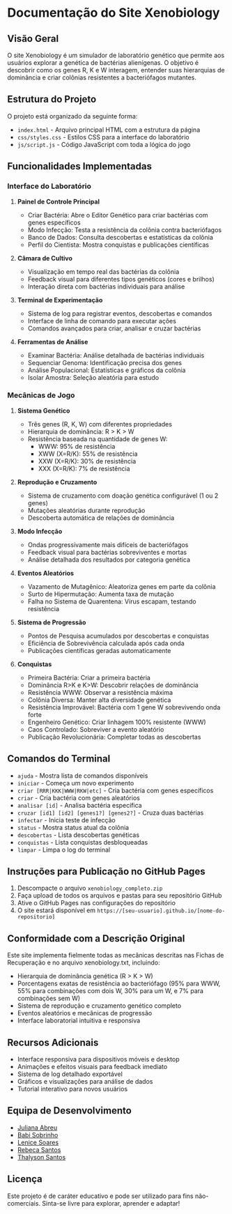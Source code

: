 # Documentação do Site Xenobiology

## Visão Geral

O site Xenobiology é um simulador de laboratório genético que permite aos usuários explorar a genética de bactérias alienígenas. O objetivo é descobrir como os genes R, K e W interagem, entender suas hierarquias de dominância e criar colônias resistentes a bacteriófagos mutantes.

## Estrutura do Projeto

O projeto está organizado da seguinte forma:

- `index.html` - Arquivo principal HTML com a estrutura da página
- `css/styles.css` - Estilos CSS para a interface do laboratório
- `js/script.js` - Código JavaScript com toda a lógica do jogo

## Funcionalidades Implementadas

### Interface do Laboratório

1. **Painel de Controle Principal**
   - Criar Bactéria: Abre o Editor Genético para criar bactérias com genes específicos
   - Modo Infecção: Testa a resistência da colônia contra bacteriófagos
   - Banco de Dados: Consulta descobertas e estatísticas da colônia
   - Perfil do Cientista: Mostra conquistas e publicações científicas

2. **Câmara de Cultivo**
   - Visualização em tempo real das bactérias da colônia
   - Feedback visual para diferentes tipos genéticos (cores e brilhos)
   - Interação direta com bactérias individuais para análise

3. **Terminal de Experimentação**
   - Sistema de log para registrar eventos, descobertas e comandos
   - Interface de linha de comando para executar ações
   - Comandos avançados para criar, analisar e cruzar bactérias

4. **Ferramentas de Análise**
   - Examinar Bactéria: Análise detalhada de bactérias individuais
   - Sequenciar Genoma: Identificação precisa dos genes
   - Análise Populacional: Estatísticas e gráficos da colônia
   - Isolar Amostra: Seleção aleatória para estudo

### Mecânicas de Jogo

1. **Sistema Genético**
   - Três genes (R, K, W) com diferentes propriedades
   - Hierarquia de dominância: R > K > W
   - Resistência baseada na quantidade de genes W:
     - WWW: 95% de resistência
     - XWW (X=R/K): 55% de resistência
     - XXW (X=R/K): 30% de resistência
     - XXX (X=R/K): 7% de resistência

2. **Reprodução e Cruzamento**
   - Sistema de cruzamento com doação genética configurável (1 ou 2 genes)
   - Mutações aleatórias durante reprodução
   - Descoberta automática de relações de dominância

3. **Modo Infecção**
   - Ondas progressivamente mais difíceis de bacteriófagos
   - Feedback visual para bactérias sobreviventes e mortas
   - Análise detalhada dos resultados por categoria genética

4. **Eventos Aleatórios**
   - Vazamento de Mutagênico: Aleatoriza genes em parte da colônia
   - Surto de Hipermutação: Aumenta taxa de mutação
   - Falha no Sistema de Quarentena: Vírus escapam, testando resistência

5. **Sistema de Progressão**
   - Pontos de Pesquisa acumulados por descobertas e conquistas
   - Eficiência de Sobrevivência calculada após cada onda
   - Publicações científicas geradas automaticamente

6. **Conquistas**
   - Primeira Bactéria: Criar a primeira bactéria
   - Dominância R>K e K>W: Descobrir relações de dominância
   - Resistência WWW: Observar a resistência máxima
   - Colônia Diversa: Manter alta diversidade genética
   - Resistência Improvável: Bactéria com 1 gene W sobrevivendo onda forte
   - Engenheiro Genético: Criar linhagem 100% resistente (WWW)
   - Caos Controlado: Sobreviver a evento aleatório
   - Publicação Revolucionária: Completar todas as descobertas

## Comandos do Terminal

- `ajuda` - Mostra lista de comandos disponíveis
- `iniciar` - Começa um novo experimento
- `criar [RRR|KKK|WWW|RKW|etc]` - Cria bactéria com genes específicos
- `criar` - Cria bactéria com genes aleatórios
- `analisar [id]` - Analisa bactéria específica
- `cruzar [id1] [id2] [genes1?] [genes2?]` - Cruza duas bactérias
- `infectar` - Inicia teste de infecção
- `status` - Mostra status atual da colônia
- `descobertas` - Lista descobertas genéticas
- `conquistas` - Lista conquistas desbloqueadas
- `limpar` - Limpa o log do terminal

## Instruções para Publicação no GitHub Pages

1. Descompacte o arquivo `xenobiology_completo.zip`
2. Faça upload de todos os arquivos e pastas para seu repositório GitHub
3. Ative o GitHub Pages nas configurações do repositório
4. O site estará disponível em `https://[seu-usuario].github.io/[nome-do-repositorio]`

## Conformidade com a Descrição Original

Este site implementa fielmente todas as mecânicas descritas nas Fichas de Recuperação e no arquivo xenobiology.txt, incluindo:

- Hierarquia de dominância genética (R > K > W)
- Porcentagens exatas de resistência ao bacteriófago (95% para WWW, 55% para combinações com dois W, 30% para um W, e 7% para combinações sem W)
- Sistema de reprodução e cruzamento genético completo
- Eventos aleatórios e mecânicas de progressão
- Interface laboratorial intuitiva e responsiva

## Recursos Adicionais

- Interface responsiva para dispositivos móveis e desktop
- Animações e efeitos visuais para feedback imediato
- Sistema de log detalhado exportável
- Gráficos e visualizações para análise de dados
- Tutorial interativo para novos usuários

## Equipa de Desenvolvimento

- [Juliana Abreu](https://github.com/JulyDuds)
- [Babi Sobrinho](https://github.com/babisobrinho)
- [Lenice Soares](https://github.com/lenicesoaares)
- [Rebeca Santos](https://github.com/RebecaSantosb)
- [Thalyson Santos](https://github.com/taysoic)

## Licença

Este projeto é de caráter educativo e pode ser utilizado para fins não-comerciais.
Sinta-se livre para explorar, aprender e adaptar!
